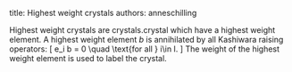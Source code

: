 title: Highest weight crystals
authors:
    anneschilling

Highest weight crystals are <a knowl="lmfdb/crystals.crystal">crystals.crystal</a> which have a highest weight element. A highest weight element $b$ is annihilated by all Kashiwara raising operators:
\[
e_i b = 0 \quad \text{for all } i\in I.
\]
The weight of the highest weight element is used to label the crystal.
